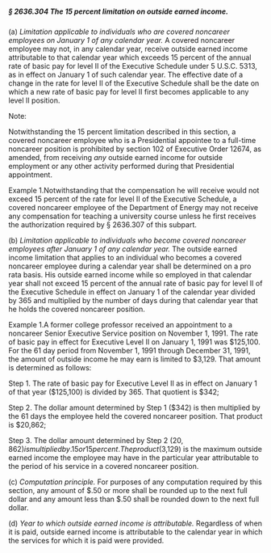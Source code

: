 ##### § 2636.304 The 15 percent limitation on outside earned income. #####

(a) *Limitation applicable to individuals who are covered noncareer employees on January 1 of any calendar year.* A covered noncareer employee may not, in any calendar year, receive outside earned income attributable to that calendar year which exceeds 15 percent of the annual rate of basic pay for level II of the Executive Schedule under 5 U.S.C. 5313, as in effect on January 1 of such calendar year. The effective date of a change in the rate for level II of the Executive Schedule shall be the date on which a new rate of basic pay for level II first becomes applicable to any level II position.

Note:

Notwithstanding the 15 percent limitation described in this section, a covered noncareer employee who is a Presidential appointee to a full-time noncareer position is prohibited by section 102 of Executive Order 12674, as amended, from receiving *any* outside earned income for outside employment or any other activity performed during that Presidential appointment.

Example 1.Notwithstanding that the compensation he will receive would not exceed 15 percent of the rate for level II of the Executive Schedule, a covered noncareer employee of the Department of Energy may not receive any compensation for teaching a university course unless he first receives the authorization required by § 2636.307 of this subpart.

(b) *Limitation applicable to individuals who become covered noncareer employees after January 1 of any calendar year.* The outside earned income limitation that applies to an individual who becomes a covered noncareer employee during a calendar year shall be determined on a pro rata basis. His outside earned income while so employed in that calendar year shall not exceed 15 percent of the annual rate of basic pay for level II of the Executive Schedule in effect on January 1 of the calendar year divided by 365 and multiplied by the number of days during that calendar year that he holds the covered noncareer position.

Example 1.A former college professor received an appointment to a noncareer Senior Executive Service position on November 1, 1991. The rate of basic pay in effect for Executive Level II on January 1, 1991 was $125,100. For the 61 day period from November 1, 1991 through December 31, 1991, the amount of outside income he may earn is limited to $3,129. That amount is determined as follows:

Step 1. The rate of basic pay for Executive Level II as in effect on January 1 of that year ($125,100) is divided by 365. That quotient is $342;

Step 2. The dollar amount determined by Step 1 ($342) is then multiplied by the 61 days the employee held the covered noncareer position. That product is $20,862;

Step 3. The dollar amount determined by Step 2 ($20,862) is multiplied by .15 or 15 percent. The product ($3,129) is the maximum outside earned income the employee may have in the particular year attributable to the period of his service in a covered noncareer position.

(c) *Computation principle.* For purposes of any computation required by this section, any amount of $.50 or more shall be rounded up to the next full dollar and any amount less than $.50 shall be rounded down to the next full dollar.

(d) *Year to which outside earned income is attributable.* Regardless of when it is paid, outside earned income is attributable to the calendar year in which the services for which it is paid were provided.